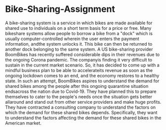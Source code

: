 # Bike-Sharing-Assignment
A bike-sharing system is a service in which bikes are made available for shared use to individuals on a short term basis for a price or free. Many bikeshare systems allow people to borrow a bike from a "dock" which is usually computer-controlled wherein the user enters the payment information, andthe system unlocks it. This bike can then be returned to another dock belonging to the same system. A US bike-sharing provider BoomBikes has recently suffered considerable dips in their revenues due to the ongoing Corona pandemic. The companyis finding it very difficult to sustain in the current market scenario. So, it has decided to come up with a mindful business plan to be able to accelerateits revenue as soon as the ongoing lockdown comes to an end, and the economy restores to a healthy state. In such an attempt, BoomBikes aspires to understand the demand for shared bikes among the people after this ongoing quarantine situation endsacross the nation due to Covid-19. They have planned this to prepare themselves to cater to the people's needs once the situation gets better allaround and stand out from other service providers and make huge profits. They have contracted a consulting company to understand the factors on which the demand for these shared bikes depends. Specifically, they want to understand the factors affecting the demand for these shared bikes in the American market.
